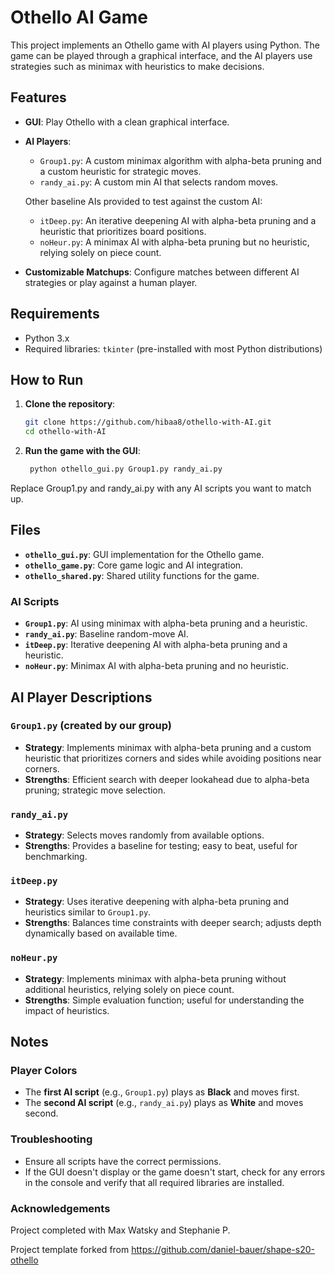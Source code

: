 # Othello AI Game

This project implements an Othello game with AI players using Python. The game can be played through a graphical interface, and the AI players use strategies such as minimax with heuristics to make decisions.

## Features

- **GUI**: Play Othello with a clean graphical interface.
- **AI Players**:
  - `Group1.py`: A custom minimax algorithm with alpha-beta pruning and a custom heuristic for strategic moves.
  - `randy_ai.py`: A custom min AI that selects random moves.

  Other baseline AIs provided to test against the custom AI:
  - `itDeep.py`: An iterative deepening AI with alpha-beta pruning and a heuristic that prioritizes board positions.
  - `noHeur.py`: A minimax AI with alpha-beta pruning but no heuristic, relying solely on piece count.
- **Customizable Matchups**: Configure matches between different AI strategies or play against a human player.

## Requirements

- Python 3.x
- Required libraries: `tkinter` (pre-installed with most Python distributions)

## How to Run

1. **Clone the repository**:

   ```bash
   git clone https://github.com/hibaa8/othello-with-AI.git
   cd othello-with-AI
    ```
2. **Run the game with the GUI**:
   ```bash
    python othello_gui.py Group1.py randy_ai.py
   ```
Replace Group1.py and randy_ai.py with any AI scripts you want to match up.

## Files

- **`othello_gui.py`**: GUI implementation for the Othello game.
- **`othello_game.py`**: Core game logic and AI integration.
- **`othello_shared.py`**: Shared utility functions for the game.

### AI Scripts
- **`Group1.py`**: AI using minimax with alpha-beta pruning and a heuristic.
- **`randy_ai.py`**: Baseline random-move AI.
- **`itDeep.py`**: Iterative deepening AI with alpha-beta pruning and a heuristic.
- **`noHeur.py`**: Minimax AI with alpha-beta pruning and no heuristic.

## AI Player Descriptions

### `Group1.py` (created by our group)
- **Strategy**: Implements minimax with alpha-beta pruning and a custom heuristic that prioritizes corners and sides while avoiding positions near corners.
- **Strengths**: Efficient search with deeper lookahead due to alpha-beta pruning; strategic move selection.

### `randy_ai.py`
- **Strategy**: Selects moves randomly from available options.
- **Strengths**: Provides a baseline for testing; easy to beat, useful for benchmarking.

### `itDeep.py`
- **Strategy**: Uses iterative deepening with alpha-beta pruning and heuristics similar to `Group1.py`.
- **Strengths**: Balances time constraints with deeper search; adjusts depth dynamically based on available time.

### `noHeur.py`
- **Strategy**: Implements minimax with alpha-beta pruning without additional heuristics, relying solely on piece count.
- **Strengths**: Simple evaluation function; useful for understanding the impact of heuristics.

## Notes

###  Player Colors
- The **first AI script** (e.g., `Group1.py`) plays as **Black** and moves first.
- The **second AI script** (e.g., `randy_ai.py`) plays as **White** and moves second.

### Troubleshooting
- Ensure all scripts have the correct permissions.
- If the GUI doesn't display or the game doesn't start, check for any errors in the console and verify that all required libraries are installed.

### Acknowledgements
Project completed with Max Watsky and Stephanie P.

Project template forked from https://github.com/daniel-bauer/shape-s20-othello
   
